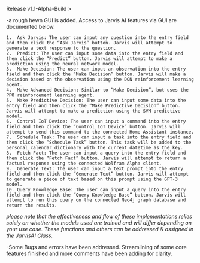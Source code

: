 Release v1.1-Alpha-Build > 

-a rough hewn GUI is added.
Access to Jarvis AI features via GUI are documented below.

	1.	Ask Jarvis: The user can input any question into the entry field and then click the “Ask Jarvis” button. Jarvis will attempt to generate a text response to the question.
	2.	Predict: The user can input some data into the entry field and then click the “Predict” button. Jarvis will attempt to make a prediction using the neural network model.
	3.	Make Decision: The user can input an observation into the entry field and then click the “Make Decision” button. Jarvis will make a decision based on the observation using the DQN reinforcement learning agent.
	4.	Make Advanced Decision: Similar to “Make Decision”, but uses the PPO reinforcement learning agent.
	5.	Make Predictive Decision: The user can input some data into the entry field and then click the “Make Predictive Decision” button. Jarvis will attempt to make a prediction using the SVM predictive model.
	6.	Control IoT Device: The user can input a command into the entry field and then click the “Control IoT Device” button. Jarvis will attempt to send this command to the connected Home Assistant instance.
	7.	Schedule Task: The user can input a task into the entry field and then click the “Schedule Task” button. This task will be added to the personal calendar dictionary with the current datetime as the key.
	8.	Fetch Fact: The user can input a query into the entry field and then click the “Fetch Fact” button. Jarvis will attempt to return a factual response using the connected Wolfram Alpha client.
	9.	Generate Text: The user can input a text prompt into the entry field and then click the “Generate Text” button. Jarvis will attempt to generate a piece of text based on this prompt using the GPT-3 model.
	10.	Query Knowledge Base: The user can input a query into the entry field and then click the “Query Knowledge Base” button. Jarvis will attempt to run this query on the connected Neo4j graph database and return the results.

*please note that the effectiveness and flow of these implementations relies solely on whether the models used are trained and will differ depending on your use case. These functions and others can be addressed & assigned in the JarvisAI Class.*

-Some Bugs and errors have been addressed. Streamlining of some core features finished and more comments have been adding for clarity. 
